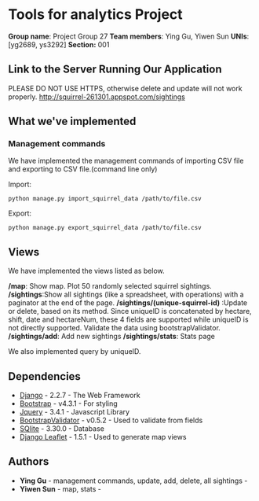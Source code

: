 


# Tools for analytics Project

**Group name**: Project Group 27
**Team members**: Ying Gu, Yiwen Sun
**UNIs**: [yg2689, ys3292]
**Section:** 001

## Link to the Server Running Our Application
PLEASE DO NOT USE HTTPS, otherwise delete and update will not work properly.
http://squirrel-261301.appspot.com/sightings

## What we've implemented

### Management commands

We have implemented the management commands of importing CSV file and exporting to CSV file.(command line only)

Import:
```
python manage.py import_squirrel_data /path/to/file.csv
```

Export:
```
python manage.py export_squirrel_data /path/to/file.csv
```
## Views
We have implemented the views listed as below.

 **/map**: Show map. Plot 50 randomly selected squirrel sightings.
 **/sightings**:Show all sightings (like a spreadsheet, with operations) with a paginator at the end of the page.
 **/sightings/(unique-squirrel-id)** :Update or delete, based on its method.
 Since uniqueID is concatenated by hectare, shift, date and hectareNum, these 4 fields are supported while uniqueID is not directly supported. Validate the data using bootstrapValidator.
 **/sightings/add**: Add new sightings
 **/sightings/stats**: Stats page 

We also implemented query by uniqueID. 
 
## Dependencies

* [Django](https://www.djangoproject.com) - 2.2.7 - The Web Framework
* [Bootstrap](https://getbootstrap.com) - v4.3.1 - For styling
* [Jquery](https://jquery.com) - 3.4.1 - Javascript Library
* [BootstrapValidator](http://bootstrapvalidator.votintsev.ru/) - v0.5.2 - Used to validate from fields
* [SQlite](https://www.sqlite.org/) - 3.30.0 - Database
* [Django Leaflet](https://django-leaflet.readthedocs.io/en/latest/) - 1.5.1 - Used to generate map views

## Authors

* **Ying Gu** - management commands, update, add, delete, all sightings - 
* **Yiwen Sun** - map, stats - 
